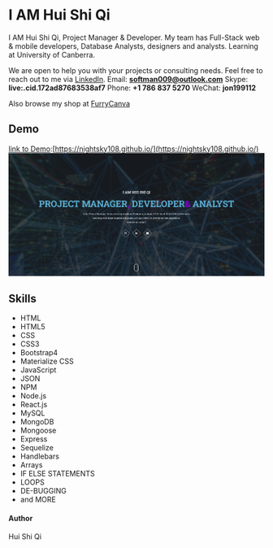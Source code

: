 # I AM Hui Shi Qi
I AM Hui Shi Qi, Project Manager & Developer. My team has Full-Stack web & mobile developers, Database Analysts, designers and analysts. Learning at University of Canberra.

We are open to help you with your projects or consulting needs.
Feel free to reach out to me via <a href="https://www.linkedin.com/in/hui-shi-qi-403979128/" target="_blank">LinkedIn</a>.
Email: <b>softman009@outlook.com</b>
Skype: <b>live:.cid.172ad87683538af7</b>
Phone: <b>+1 786 837 5270</b>
WeChat: <b>jon199112</b>

Also browse my shop at <a href="https://furrycanva.com">FurryCanva</a>

## Demo
[link to Demo](https://nightsky108.github.io/):[https://nightsky108.github.io/](https://nightsky108.github.io/)
<img src="./assets/images/works/nightsky108_Home_Page_DCA.png">


## Skills
- HTML
- HTML5
- CSS
- CSS3
- Bootstrap4
- Materialize CSS
- JavaScript
- JSON
- NPM
- Node.js
- React.js
- MySQL
- MongoDB
- Mongoose
- Express
- Sequelize
- Handlebars
- Arrays
- IF ELSE STATEMENTS
- LOOPS
- DE-BUGGING
- and MORE



#### Author
Hui Shi Qi
